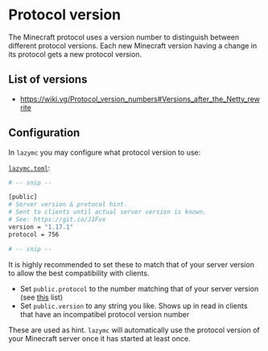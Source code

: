 # Protocol version

The Minecraft protocol uses a version number to distinguish between different
protocol versions. Each new Minecraft version having a change in its protocol
gets a new protocol version.

## List of versions

- https://wiki.vg/Protocol_version_numbers#Versions_after_the_Netty_rewrite

## Configuration

In `lazymc` you may configure what protocol version to use:

[`lazymc.toml`](../res/lazymc.toml):

```bash
# -- snip --

[public]
# Server version & protocol hint.
# Sent to clients until actual server version is known.
# See: https://git.io/J1Fvx
version = "1.17.1"
protocol = 756

# -- snip --
```

It is highly recommended to set these to match that of your server version to
allow the best compatibility with clients.

- Set `public.protocol` to the number matching that of your server version
  (see [this](#list-of-versions) list)
- Set `public.version` to any string you like. Shows up in read in clients that
  have an incompatibel protocol version number

These are used as hint. `lazymc` will automatically use the protocol version of
your Minecraft server once it has started at least once.
